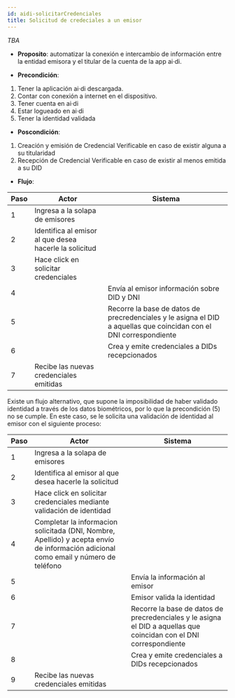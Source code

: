 ```yaml
---
id: aidi-solicitarCredenciales
title: Solicitud de credeciales a un emisor
---
```


*TBA*

* **Proposito**: automatizar la conexión e intercambio de información entre la entidad emisora y el titular de la cuenta de la app ai·di.

* **Precondición**:
1. Tener la aplicación ai·di descargada.
2. Contar con conexión a internet en el dispositivo.
3. Tener cuenta en ai·di
4. Estar logueado en ai·di
5. Tener la identidad validada

* **Poscondición**:
1. Creación y emisión de Credencial Verificable en caso de existir alguna a su titularidad
2. Recepción de Credencial Verificable en caso de existir al menos emitida a su DID

* **Flujo**:

| Paso | Actor                                                  | Sistema                                                                                                            |
|------|--------------------------------------------------------|--------------------------------------------------------------------------------------------------------------------|
| 1    | Ingresa a la solapa de emisores                        |                                                                                                                    |
| 2    | Identifica al emisor al que desea hacerle la solicitud |                                                                                                                    |
| 3    | Hace click en solicitar credenciales                   |                                                                                                                    |
| 4    |                                                        | Envía al emisor información sobre DID y DNI                                                                        |
| 5    |                                                        | Recorre la base de datos de precredenciales y le asigna el DID a aquellas que coincidan con el DNI correspondiente |
| 6    |                                                        | Crea y emite credenciales a DIDs recepcionados                                                                     |
| 7    | Recibe las nuevas credenciales emitidas                |                                                                                                                    |


Existe un flujo alternativo, que supone la imposibilidad de haber validado identidad a través de los datos biométricos, por lo que la precondición (5) no se cumple. En este caso, se le solicita una validación de identidad al emisor con el siguiente proceso:

| Paso | Actor                                                                                                                               | Sistema                                                                                                            |
|------|-------------------------------------------------------------------------------------------------------------------------------------|--------------------------------------------------------------------------------------------------------------------|
| 1    | Ingresa a la solapa de emisores                                                                                                     |                                                                                                                    |
| 2    | Identifica al emisor al que desea hacerle la solicitud                                                                              |                                                                                                                    |
| 3    | Hace click en solicitar credenciales mediante validación de identidad                                                               |                                                                                                                    |
| 4    | Completar la informacion solicitada (DNI, Nombre, Apellido) y acepta envío de información adicional como email y número de teléfono |                                                                                                                    |
| 5    |                                                                                                                                     | Envía la información al emisor                                                                                     |
| 6    |                                                                                                                                     | Emisor valida la identidad                                                                                         |
| 7    |                                                                                                                                     | Recorre la base de datos de precredenciales y le asigna el DID a aquellas que coincidan con el DNI correspondiente |
| 8    |                                                                                                                                     | Crea y emite credenciales a DIDs recepcionados                                                                     |
| 9    | Recibe las nuevas credenciales emitidas                |       


			